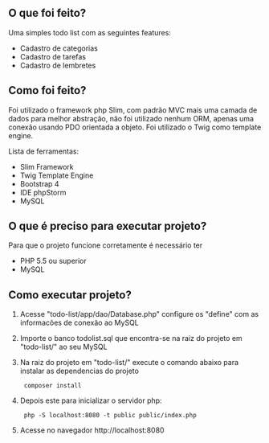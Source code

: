 ## O que foi feito?

Uma simples todo list com as seguintes features:
* Cadastro de categorias
* Cadastro de tarefas
* Cadastro de lembretes

## Como foi feito?

Foi utilizado o framework php Slim, com padrão MVC mais uma camada de dados
para melhor abstração, não foi utilizado nenhum ORM, apenas uma conexão usando PDO
orientada a objeto. Foi utilizado o Twig como template engine.

Lista de ferramentas:
* Slim Framework
* Twig Template Engine
* Bootstrap 4 
* IDE phpStorm
* MySQL

## O que é preciso para executar projeto?

Para que o projeto funcione corretamente é necessário ter 
* PHP 5.5 ou superior
* MySQL

## Como executar projeto?

1. Acesse "todo-list/app/dao/Database.php" configure os "define" com as informacões de conexão ao MySQL
2. Importe o banco todolist.sql que encontra-se na raiz do projeto em "todo-list/" ao seu MySQL
3. Na raiz do projeto em "todo-list/" execute o comando abaixo para instalar as dependencias do projeto 
        
        composer install
4. Depois este para inicializar o servidor php:

        php -S localhost:8080 -t public public/index.php
    
  5. Acesse no navegador http://localhost:8080